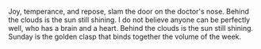Joy, temperance, and repose, slam the door on the doctor's nose.
Behind the clouds is the sun still shining.
I do not believe anyone can be perfectly well, who has a brain and a heart.
Behind the clouds is the sun still shining.
Sunday is the golden clasp that binds together the volume of the week.